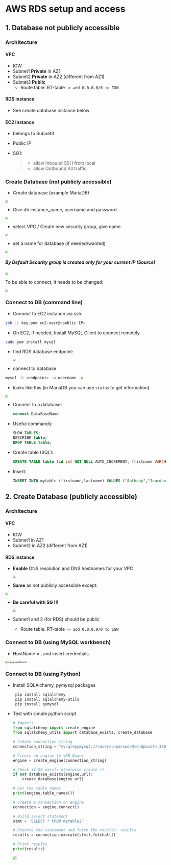 # AWS RDS setup and access

## 1. Database not publicly accessible

### Architecture

#### VPC

- IGW
- Subnet1 **Private** in AZ1
- Subnet2 **Private** in AZ2 (different from AZ1)
- Subnet3 **Public**
  - Route table: RT-table 
    `-> add 0.0.0.0/0 to IGW`

#### RDS instance

- See create database instance below

#### EC2 Instance

- belongs to Subnet3

- Public IP 

- SG1:

  > - allow Inbound SSH from local
  > - allow Outbound All traffic



### Create Database (not publicly accessible)

- Create database (example MariaDB)

<img src="create_db1.png" style="zoom:50%;" />

- Give db instance_name, username and password

<img src="create_db2.png" style="zoom:50%;" />

- select VPC / Create new security group, give name

<img src="create_db4.png" style="zoom:50%;" />

- set a name for database (if needed/wanted)

<img src="create_db3.png" style="zoom:50%;" />



##### By Default Security group is created only for your current IP (Source)

<img src="defaultSG.png" style="zoom:50%;" />

To be able to connect, it needs to be changed:

<img src="modifiedSG.png" style="zoom:50%;" />





### Connect to DB (command line)

- Connect to EC2 instance via ssh:

```bash
ssh -i key.pem ec2-user@<public IP>
```

- On EC2, if needed, Install MySQL Client to connect remotely

```bash
sudo yum install mysql
```

- find RDS database endpoint:

  <img src="dbinstance.png" style="zoom:50%;" />



- connect to database

```bash
mysql -h <endpoint> -u username -p
```

- looks like this (in MariaDB you can use `status` to get information)

<img src="result1.png" style="zoom:50%;" />

- Connect to a database:

  ```sql
  connect DataBaseName
  ```

- Useful commands:

  ```sql
  SHOW TABLES;
  DESCRIBE table;
  DROP TABLE table;
  ```

- Create table (SQL):

  ```sql
  CREATE TABLE table (id int NOT NULL AUTO_INCREMENT, fristname VARCHAR(20), lastname VARCHAR(20));
  ```

- Insert:

  ```sql
  INSERT INTO mytable (firstname,lastname) VALUES ("Anthony","Jourdan");
  ```

  

## 2. Create Database (publicly accessible)

### Architecture

#### VPC

- IGW
- Subnet1 in AZ1
- Subnet2 in AZ2 (different from AZ1)

#### RDS instance

- **Enable** DNS resolution and DNS hostnames for your VPC

  <img src="vpc_dns.png" style="zoom:50%;" />

- **Same** as not publicly accessible except:

<img src="create_db5.png" style="zoom:50%;" />

- **Be careful with SG !!!**

  <img src="defaultSG.png" style="zoom:50%;" />

- Subnet1 and 2 (for RDS) should be public

  - Route table: RT-table 
    `-> add 0.0.0.0/0 to IGW`



### Connect to DB (using MySQL workbench)

- HostName = <endpoint>, and insert credentials.

<img src="mysql_workbench.png" alt="mysql_workbench" style="zoom:50%;" />



### Connect to DB (using Python)

- Install SQLAlchemy, pymysql packages

  ```bash
   pip install sqlalchemy 
   pip install sqlalchemy-utils
   pip install pymysql 
  ```

- Test with simple python script

  ```python
  # Imports
  from sqlalchemy import create_engine
  from sqlalchemy_utils import database_exists, create_database
  
  # Create connection string
  connection_string = "mysql+pymysql://<user>:<passwd>@<endpoint>:3306/<DB Name>"
  
  # Create an engine to <DB Name>
  engine = create_engine(connection_string)
  
  # Check if DB exists otherwise create it.
  if not database_exists(engine.url):
      create_database(engine.url)
  
  # Get the table names
  print(engine.table_names())
  
  # Create a connection on engine
  connection = engine.connect()
  
  # Build select statement
  stmt = 'SELECT * FROM mytable2'
  
  # Execute the statement and fetch the results: results
  results = connection.execute(stmt).fetchall()
  
  # Print results
  print(results)
  ```

  <img src="/python_r1.png" style="zoom: 67%;" />


